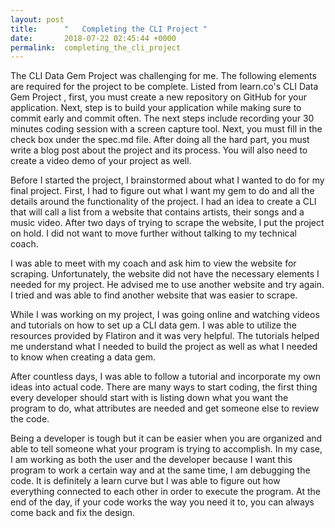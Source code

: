 ```yaml
---
layout: post
title:      "	Completing the CLI Project "
date:       2018-07-22 02:45:44 +0000
permalink:  completing_the_cli_project
---
```



The CLI Data Gem Project was challenging for me. The following elements are required for the project to be complete. Listed from learn.co's CLI Data Gem Project [](https://learn.co/tracks/full-stack-web-development-v5/object-oriented-ruby/final-projects/cli-data-gem-project), first, you must create a new repository on GitHub for your application. Next, step is to build your application while making sure to commit early and commit often. The next steps include recording your 30 minutes coding session with a screen capture tool. Next, you must fill in the check box under the spec.md file. After doing all the hard part, you must write a blog post about the project and its process. You will also need to create a video demo of your project as well.

Before I started the project, I brainstormed about what I wanted to do for my final project. First, I had to figure out what I want my gem to do and all the details around the functionality of the project. I had an idea to create a CLI that will call a list from a website that contains artists, their songs and a music video. After two days of trying to scrape the website, I put the project on hold. I did not want to move further without talking to my technical coach.

I was able to meet with my coach and ask him to view the website for scraping. Unfortunately, the website did not have the necessary elements I needed for my project. He advised me to use another website and try again. I tried and was able to find another website that was easier to scrape.

While I was working on my project, I was going online and watching videos and tutorials on how to set up a CLI data gem. I was able to utilize the resources provided by Flatiron and it was very helpful. The tutorials helped me understand what I needed to build the project as well as what I needed to know when creating a data gem.

After countless days, I was able to follow a tutorial and incorporate my own ideas into actual code. There are many ways to start coding, the first thing every developer should start with is listing down what you want the program to do, what attributes are needed and get someone else to review the code.

Being a developer is tough but it can be easier when you are organized and able to tell someone what your program is trying to accomplish. In my case, I am working as both the user and the developer because I want this program to work a certain way and at the same time, I am debugging the code. It is definitely a learn curve but I was able to figure out how everything connected to each other in order to execute the program. At the end of the day, if your code works the way you need it to, you can always come back and fix the design.
